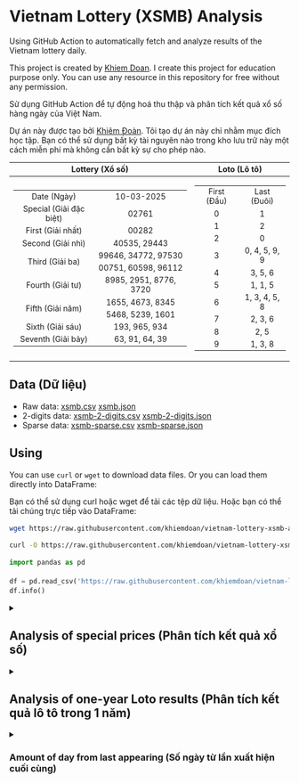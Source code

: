 # Vietnam Lottery (XSMB) Analysis

Using GitHub Action to automatically fetch and analyze results of the Vietnam lottery daily.

This project is created by [Khiem Doan](https://github.com/khiemdoan). I create this project for education purpose only. You can use any resource in this repository for free without any permission.

Sử dụng GitHub Action để tự động hoá thu thập và phân tích kết quả xổ số hàng ngày của Việt Nam.

Dự án này được tạo bởi [Khiêm Đoàn](https://github.com/khiemdoan). Tôi tạo dự án này chỉ nhằm mục đích học tập. Bạn có thể sử dụng bất kỳ tài nguyên nào trong kho lưu trữ này một cách miễn phí mà không cần bất kỳ sự cho phép nào.

| Lottery (Xổ số) | Loto (Lô tô) |
| :------------: | :----------: |
| <table><tr><td>Date (Ngày)</td><td>10-03-2025</td></tr><tr><td>Special (Giải đặc biệt)</td><td>02761</td></tr><tr><td>First (Giải nhất)</td><td>00282</td></tr><tr><td>Second (Giải nhì)</td><td>40535, 29443</td></tr><tr><td rowspan="2">Third (Giải ba)</td><td>99646, 34772, 97530</td></tr><tr><td>00751, 60598, 96112</td></tr><tr><td>Fourth (Giải tư)</td><td>8985, 2951, 8776, 3720</td></tr><tr><td rowspan="2">Fifth (Giải năm)</td><td>1655, 4673, 8345</td></tr><tr><td>5468, 5239, 1601</td></tr><tr><td>Sixth (Giải sáu)</td><td>193, 965, 934</td></tr><tr><td>Seventh (Giải bảy)</td><td>63, 91, 64, 39</td></tr></table> | <table><tr><td>First (Đầu)</td><td>Last (Đuôi)</td></tr><tr><td>0</td><td>1</td></tr><tr><td>1</td><td>2</td></tr><tr><td>2</td><td>0</td></tr><tr><td>3</td><td>0, 4, 5, 9, 9</td></tr><tr><td>4</td><td>3, 5, 6</td></tr><tr><td>5</td><td>1, 1, 5</td></tr><tr><td>6</td><td>1, 3, 4, 5, 8</td></tr><tr><td>7</td><td>2, 3, 6</td></tr><tr><td>8</td><td>2, 5</td></tr><tr><td>9</td><td>1, 3, 8</td></tr></table> |

## Data (Dữ liệu)

* Raw data: [xsmb.csv](https://raw.githubusercontent.com/khiemdoan/vietnam-lottery-xsmb-analysis/refs/heads/main/data/xsmb.csv) [xsmb.json](https://raw.githubusercontent.com/khiemdoan/vietnam-lottery-xsmb-analysis/refs/heads/main/data/xsmb.json)
* 2-digits data: [xsmb-2-digits.csv](https://raw.githubusercontent.com/khiemdoan/vietnam-lottery-xsmb-analysis/refs/heads/main/data/xsmb-2-digits.csv) [xsmb-2-digits.json](https://raw.githubusercontent.com/khiemdoan/vietnam-lottery-xsmb-analysis/refs/heads/main/data/xsmb-2-digits.json)
* Sparse data: [xsmb-sparse.csv](https://raw.githubusercontent.com/khiemdoan/vietnam-lottery-xsmb-analysis/refs/heads/main/data/xsmb-sparse.csv) [xsmb-sparse.json](https://raw.githubusercontent.com/khiemdoan/vietnam-lottery-xsmb-analysis/refs/heads/main/data/xsmb-sparse.json)

## Using

You can use `curl` or `wget` to download data files. Or you can load them directly into DataFrame:

Bạn có thể sử dụng curl hoặc wget để tải các tệp dữ liệu. Hoặc bạn có thể tải chúng trực tiếp vào DataFrame:

```sh
wget https://raw.githubusercontent.com/khiemdoan/vietnam-lottery-xsmb-analysis/refs/heads/main/data/xsmb.csv
```

```sh
curl -O https://raw.githubusercontent.com/khiemdoan/vietnam-lottery-xsmb-analysis/refs/heads/main/data/xsmb-2-digits.csv
```

```python
import pandas as pd

df = pd.read_csv('https://raw.githubusercontent.com/khiemdoan/vietnam-lottery-xsmb-analysis/refs/heads/main/data/xsmb-sparse.csv')
df.info()
```

<details>
  <summary><h2>Analysis of special prices (Phân tích kết quả xổ số)</h2></summary>
  <h3>Amount of day from last appearing (Số ngày từ lần xuất hiện cuối cùng)</h3>

  ![Delta](images/special_delta.jpg)

  <h3>Top 10 amount of day from last appearing (Top 10 số lâu chưa xuất hiện)</h3>

  ![Delta top 10](images/special_delta_top_10.jpg)
</details>

<details>
  <summary><h2>Analysis of one-year Loto results (Phân tích kết quả lô tô trong 1 năm)</h2></summary>

  Max: 124. Min: 63.

  Mean: 97.47. Standard deviation: 11.0.

  <h3>Detail (Chi tiết)</h3>

  ![Detail](images/heatmap.jpg)

  <h3>Top 10</h3>

  ![Top 10](images/top-10.jpg)

  <h3>Distribution (Phân bổ)</h3>

  ![Distribution](images/distribution.jpg)
</details>

<details>
  <summary><h3>Amount of day from last appearing (Số ngày từ lần xuất hiện cuối cùng)</h2></summary>

  ![Delta](images/delta.jpg)

  <h3>Top 10 amount of day from last appearing (Top 10 số lâu chưa xuất hiện)</h3>

  ![Delta top 10](images/delta_top_10.jpg)
</details>